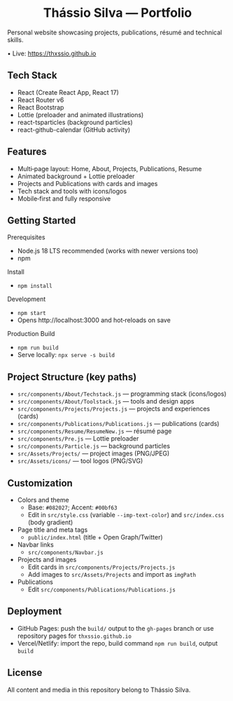 <h1 align="center">Thássio Silva — Portfolio</h1>

Personal website showcasing projects, publications, résumé and technical skills.

• Live: https://thxssio.github.io

## Tech Stack

- React (Create React App, React 17)
- React Router v6
- React Bootstrap
- Lottie (preloader and animated illustrations)
- react-tsparticles (background particles)
- react-github-calendar (GitHub activity)

## Features

- Multi‑page layout: Home, About, Projects, Publications, Resume
- Animated background + Lottie preloader
- Projects and Publications with cards and images
- Tech stack and tools with icons/logos
- Mobile‑first and fully responsive

## Getting Started

Prerequisites
- Node.js 18 LTS recommended (works with newer versions too)
- npm

Install
- `npm install`

Development
- `npm start`
- Opens http://localhost:3000 and hot‑reloads on save

Production Build
- `npm run build`
- Serve locally: `npx serve -s build`

## Project Structure (key paths)

- `src/components/About/Techstack.js` — programming stack (icons/logos)
- `src/components/About/Toolstack.js` — tools and design apps
- `src/components/Projects/Projects.js` — projects and experiences (cards)
- `src/components/Publications/Publications.js` — publications (cards)
- `src/components/Resume/ResumeNew.js` — résumé page
- `src/components/Pre.js` — Lottie preloader
- `src/components/Particle.js` — background particles
- `src/Assets/Projects/` — project images (PNG/JPEG)
- `src/Assets/icons/` — tool logos (PNG/SVG)

## Customization

- Colors and theme
  - Base: `#082027`; Accent: `#00bf63`
  - Edit in `src/style.css` (variable `--imp-text-color`) and `src/index.css` (body gradient)
- Page title and meta tags
  - `public/index.html` (title + Open Graph/Twitter)
- Navbar links
  - `src/components/Navbar.js`
- Projects and images
  - Edit cards in `src/components/Projects/Projects.js`
  - Add images to `src/Assets/Projects` and import as `imgPath`
- Publications
  - Edit `src/components/Publications/Publications.js`

## Deployment

- GitHub Pages: push the `build/` output to the `gh-pages` branch or use repository pages for `thxssio.github.io`
- Vercel/Netlify: import the repo, build command `npm run build`, output `build`

## License

All content and media in this repository belong to Thássio Silva.
